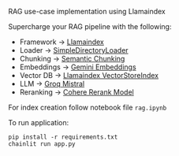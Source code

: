 RAG use-case implementation using Llamaindex

Supercharge your RAG pipeline with the following:

- Framework -> [Llamaindex](https://docs.llamaindex.ai/en/stable/index.html) 
- Loader -> [SimpleDirectoryLoader](https://docs.llamaindex.ai/en/stable/module_guides/loading/simpledirectoryreader.html)
- Chunking -> [Semantic Chunking](https://docs.llamaindex.ai/en/stable/examples/node_parsers/semantic_chunking.html)
- Embeddings -> [Gemini Embeddings](https://docs.llamaindex.ai/en/stable/examples/node_parsers/semantic_chunking.html)
- Vector DB -> [Llamaindex VectorStoreIndex](https://docs.llamaindex.ai/en/stable/module_guides/indexing/vector_store_index.html)
- LLM -> [Groq Mistral](https://docs.llamaindex.ai/en/stable/examples/llm/groq.html#groq)
- Reranking -> [Cohere Rerank Model](https://docs.llamaindex.ai/en/stable/examples/node_postprocessor/CohereRerank.html)

For index creation follow notebook file ```rag.ipynb```

To run application:

``` 
pip install -r requirements.txt 
chainlit run app.py 
```
